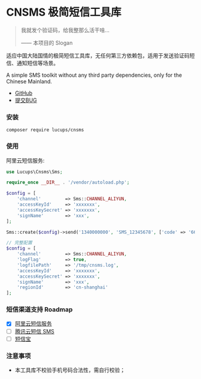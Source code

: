 # CNSMS 极简短信工具库

> 我就发个验证码，给我整那么活干啥...
>
> —— 本项目的 Slogan

适应中国大陆国情的极简短信工具库，无任何第三方依赖包，适用于发送验证码短信、通知短信等场景。

A simple SMS toolkit without any third party dependencies, only for the Chinese Mainland.

- [GitHub](https://github.com/lucups/cnsms)
- [提交BUG](https://github.com/lucups/cnsms/issues/new)

### 安装

```shell
composer require lucups/cnsms
```

### 使用

阿里云短信服务:

```php
use Lucups\Cnsms\Sms;

require_once __DIR__ . '/vendor/autoload.php';

$config = [
    'channel'         => Sms::CHANNEL_ALIYUN,
    'accessKeyId'     => 'xxxxxxx',
    'accessKeySecret' => 'xxxxxxx',
    'signName'        => 'xxx',
];

Sms::create($config)->send('1340000000', 'SMS_12345678', ['code' => '666888']);

// 完整配置
$config = [
    'channel'         => Sms::CHANNEL_ALIYUN,
    'logFlag'         => true,
    'logfilePath'     => '/tmp/cnsms.log',
    'accessKeyId'     => 'xxxxxxx',
    'accessKeySecret' => 'xxxxxxx',
    'signName'        => 'xxx',
    'regionId'        => 'cn-shanghai'
];
```

### 短信渠道支持 Roadmap

- [x] [阿里云短信服务](https://www.aliyun.com/product/sms)
- [ ] [腾讯云短信 SMS](https://cloud.tencent.com/product/sms)
- [ ] [短信宝](https://www.smsbao.com/)

### 注意事项

- 本工具库不校验手机号码合法性，需自行校验；